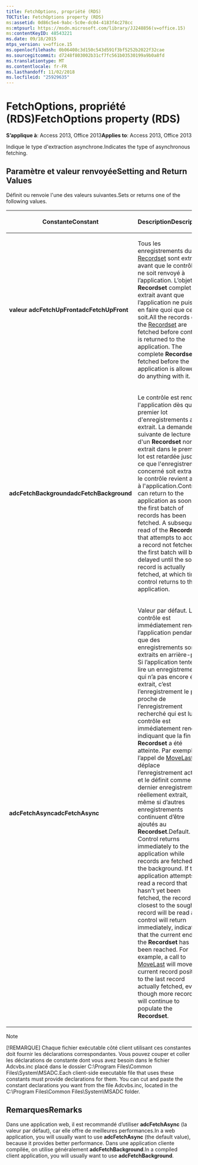 ```yaml
---
title: FetchOptions, propriété (RDS)
TOCTitle: FetchOptions property (RDS)
ms:assetid: 0d86c5e4-9abc-5c0e-dc04-4183f4c278cc
ms:mtpsurl: https://msdn.microsoft.com/library/JJ248856(v=office.15)
ms:contentKeyID: 48543221
ms.date: 09/18/2015
mtps_version: v=office.15
ms.openlocfilehash: 0b06408c3d150c543d591f3bf5252b2022f32cae
ms.sourcegitcommit: d7248f803002b31cf7fc561b03530199a9b0a8fd
ms.translationtype: MT
ms.contentlocale: fr-FR
ms.lasthandoff: 11/02/2018
ms.locfileid: "25929635"
---
```

# <a name="fetchoptions-property-rds"></a><span data-ttu-id="80482-102">FetchOptions, propriété (RDS)</span><span class="sxs-lookup"><span data-stu-id="80482-102">FetchOptions property (RDS)</span></span>


<span data-ttu-id="80482-103">**S’applique à**: Access 2013, Office 2013</span><span class="sxs-lookup"><span data-stu-id="80482-103">**Applies to**: Access 2013, Office 2013</span></span>

<span data-ttu-id="80482-104">Indique le type d'extraction asynchrone.</span><span class="sxs-lookup"><span data-stu-id="80482-104">Indicates the type of asynchronous fetching.</span></span>

## <a name="setting-and-return-values"></a><span data-ttu-id="80482-105">Paramètre et valeur renvoyée</span><span class="sxs-lookup"><span data-stu-id="80482-105">Setting and Return Values</span></span>

<span data-ttu-id="80482-106">Définit ou renvoie l'une des valeurs suivantes.</span><span class="sxs-lookup"><span data-stu-id="80482-106">Sets or returns one of the following values.</span></span>

<table>
<colgroup>
<col style="width: 50%" />
<col style="width: 50%" />
</colgroup>
<thead>
<tr class="header">
<th><p><span data-ttu-id="80482-107">Constante</span><span class="sxs-lookup"><span data-stu-id="80482-107">Constant</span></span></p></th>
<th><p><span data-ttu-id="80482-108">Description</span><span class="sxs-lookup"><span data-stu-id="80482-108">Description</span></span></p></th>
</tr>
</thead>
<tbody>
<tr class="odd">
<td><p><span data-ttu-id="80482-109"><strong>valeur adcFetchUpFront</strong></span><span class="sxs-lookup"><span data-stu-id="80482-109"><strong>adcFetchUpFront</strong></span></span></p></td>
<td><p><span data-ttu-id="80482-p101">Tous les enregistrements du <a href="recordset-object-ado.md">Recordset</a> sont extraits avant que le contrôle ne soit renvoyé à l’application. L’objet <strong>Recordset</strong> complet est extrait avant que l’application ne puisse en faire quoi que ce soit.</span><span class="sxs-lookup"><span data-stu-id="80482-p101">All the records of the <a href="recordset-object-ado.md">Recordset</a> are fetched before control is returned to the application. The complete <strong>Recordset</strong> is fetched before the application is allowed to do anything with it.</span></span></p></td>
</tr>
<tr class="even">
<td><p><span data-ttu-id="80482-112"><strong>adcFetchBackground</strong></span><span class="sxs-lookup"><span data-stu-id="80482-112"><strong>adcFetchBackground</strong></span></span></p></td>
<td><p><span data-ttu-id="80482-p102">Le contrôle est rendu à l'application dès que le premier lot d'enregistrements a été extrait. La demande suivante de lecture d'un <strong>Recordset</strong> non extrait dans le premier lot est retardée jusqu'à ce que l'enregistrement concerné soit extrait ; le contrôle revient alors à l'application.</span><span class="sxs-lookup"><span data-stu-id="80482-p102">Control can return to the application as soon as the first batch of records has been fetched. A subsequent read of the <strong>Recordset</strong> that attempts to access a record not fetched in the first batch will be delayed until the sought record is actually fetched, at which time control returns to the application.</span></span></p></td>
</tr>
<tr class="odd">
<td><p><span data-ttu-id="80482-115"><strong>adcFetchAsync</strong></span><span class="sxs-lookup"><span data-stu-id="80482-115"><strong>adcFetchAsync</strong></span></span></p></td>
<td><p><span data-ttu-id="80482-p103">Valeur par défaut. Le contrôle est immédiatement rendu à l’application pendant que des enregistrements sont extraits en arrière-plan. Si l’application tente de lire un enregistrement qui n’a pas encore été extrait, c’est l’enregistrement le plus proche de l’enregistrement recherché qui est lu. Le contrôle est immédiatement rendu, indiquant que la fin du <strong>Recordset</strong> a été atteinte. Par exemple, l’appel de <a href="movefirst-movelast-movenext-and-moveprevious-methods-rds.md">MoveLast</a> déplace l’enregistrement actuel et le définit comme dernier enregistrement réellement extrait, même si d’autres enregistrements continuent d’être ajoutés au <strong>Recordset</strong>.</span><span class="sxs-lookup"><span data-stu-id="80482-p103">Default. Control returns immediately to the application while records are fetched in the background. If the application attempts to read a record that hasn't yet been fetched, the record closest to the sought record will be read and control will return immediately, indicating that the current end of the <strong>Recordset</strong> has been reached. For example, a call to <a href="movefirst-movelast-movenext-and-moveprevious-methods-rds.md">MoveLast</a> will move the current record position to the last record actually fetched, even though more records will continue to populate the <strong>Recordset</strong>.</span></span></p></td>
</tr>
</tbody>
</table>



> [!NOTE]
> <span data-ttu-id="80482-p104">[!REMARQUE] Chaque fichier exécutable côté client utilisant ces constantes doit fournir les déclarations correspondantes. Vous pouvez couper et coller les déclarations de constante dont vous avez besoin dans le fichier Adcvbs.inc placé dans le dossier C:\Program Files\Common Files\System\MSADC.</span><span class="sxs-lookup"><span data-stu-id="80482-p104">Each client-side executable file that uses these constants must provide declarations for them. You can cut and paste the constant declarations you want from the file Adcvbs.inc, located in the C:\Program Files\Common Files\System\MSADC folder.</span></span>



## <a name="remarks"></a><span data-ttu-id="80482-122">Remarques</span><span class="sxs-lookup"><span data-stu-id="80482-122">Remarks</span></span>

<span data-ttu-id="80482-123">Dans une application web, il est recommandé d’utiliser **adcFetchAsync** (la valeur par défaut), car elle offre de meilleures performances.</span><span class="sxs-lookup"><span data-stu-id="80482-123">In a web application, you will usually want to use **adcFetchAsync** (the default value), because it provides better performance.</span></span> <span data-ttu-id="80482-124">Dans une application cliente compilée, on utilise généralement **adcFetchBackground**.</span><span class="sxs-lookup"><span data-stu-id="80482-124">In a compiled client application, you will usually want to use **adcFetchBackground**.</span></span>

